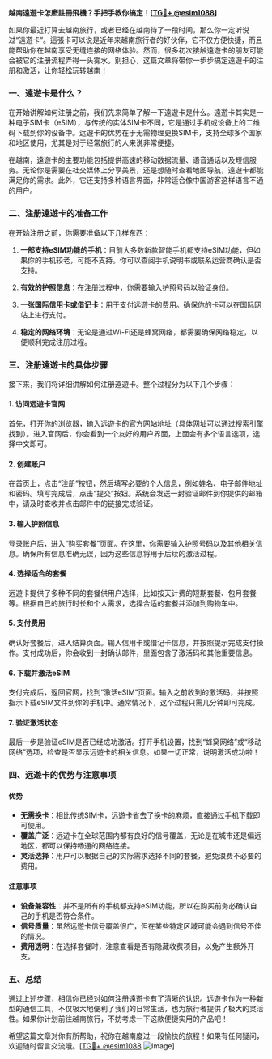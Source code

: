 **越南遠遊卡怎麽註冊飛機？手把手教你搞定！[[TG💪+ @esim1088](https://t.me/s/esim1088)]**

如果你最近打算去越南旅行，或者已经在越南待了一段时间，那么你一定听说过“遠遊卡”。這張卡可以说是近年来越南旅行者的好伙伴，它不仅方便快捷，而且能帮助你在越南享受无缝连接的网络体验。然而，很多初次接触遠遊卡的朋友可能会被它的注册流程弄得一头雾水。别担心，这篇文章将带你一步步搞定遠遊卡的注册和激活，让你轻松玩转越南！

### 一、遠遊卡是什么？

在开始讲解如何注册之前，我们先来简单了解一下遠遊卡是什么。遠遊卡其实是一种电子SIM卡（eSIM），与传统的实体SIM卡不同，它是通过手机或设备上的二维码下载到你的设备中。远遊卡的优势在于无需物理更换SIM卡，支持全球多个国家和地区使用，尤其是对于经常旅行的人来说非常便捷。

在越南，遠遊卡的主要功能包括提供高速的移动数据流量、语音通话以及短信服务。无论你是需要在社交媒体上分享美景，还是想随时查看地图导航，遠遊卡都能满足你的需求。此外，它还支持多种语言界面，非常适合像中国游客这样语言不通的用户。

### 二、注册遠遊卡的准备工作

在开始注册之前，你需要准备以下几样东西：

1. **一部支持eSIM功能的手机**：目前大多数新款智能手机都支持eSIM功能，但如果你的手机较老，可能不支持。你可以查阅手机说明书或联系运营商确认是否支持。
   
2. **有效的护照信息**：在注册过程中，你需要输入护照号码以验证身份。

3. **一张国际信用卡或借记卡**：用于支付远遊卡的费用。确保你的卡可以在国际网站上进行支付。

4. **稳定的网络环境**：无论是通过Wi-Fi还是蜂窝网络，都需要确保网络稳定，以便顺利完成注册过程。

### 三、注册遠遊卡的具体步骤

接下来，我们将详细讲解如何注册遠遊卡。整个过程分为以下几个步骤：

#### 1. 访问远遊卡官网

首先，打开你的浏览器，输入远遊卡的官方网站地址（具体网址可以通过搜索引擎找到）。进入官网后，你会看到一个友好的用户界面，上面会有多个语言选项，选择中文即可。

#### 2. 创建账户

在首页上，点击“注册”按钮，然后填写必要的个人信息，例如姓名、电子邮件地址和密码。填写完成后，点击“提交”按钮。系统会发送一封验证邮件到你提供的邮箱中，请及时查收并点击邮件中的链接完成验证。

#### 3. 输入护照信息

登录账户后，进入“购买套餐”页面。在这里，你需要输入护照号码以及其他相关信息。确保所有信息准确无误，因为这些信息将用于后续的激活过程。

#### 4. 选择适合的套餐

远遊卡提供了多种不同的套餐供用户选择，比如按天计费的短期套餐、包月套餐等。根据自己的旅行时长和个人需求，选择合适的套餐并添加到购物车中。

#### 5. 支付费用

确认好套餐后，进入结算页面。输入信用卡或借记卡信息，并按照提示完成支付操作。支付成功后，你会收到一封确认邮件，里面包含了激活码和其他重要信息。

#### 6. 下载并激活eSIM

支付完成后，返回官网，找到“激活eSIM”页面。输入之前收到的激活码，并按照指示下载eSIM文件到你的手机中。通常情况下，这个过程只需几分钟即可完成。

#### 7. 验证激活状态

最后一步是验证eSIM是否已经成功激活。打开手机设置，找到“蜂窝网络”或“移动网络”选项，检查是否显示远遊卡的相关信息。如果一切正常，说明激活成功啦！

### 四、远遊卡的优势与注意事项

#### 优势

- **无需换卡**：相比传统SIM卡，远遊卡省去了换卡的麻烦，直接通过手机下载即可使用。
- **覆盖广泛**：远遊卡在全球范围内都有良好的信号覆盖，无论是在城市还是偏远地区，都可以保持畅通的网络连接。
- **灵活选择**：用户可以根据自己的实际需求选择不同的套餐，避免浪费不必要的费用。

#### 注意事项

- **设备兼容性**：并不是所有的手机都支持eSIM功能，所以在购买前务必确认自己的手机是否符合条件。
- **信号质量**：虽然远遊卡信号覆盖很广，但在某些特定区域可能会遇到信号不佳的情况。
- **费用透明**：在选择套餐时，注意查看是否有隐藏收费项目，以免产生额外开支。

### 五、总结

通过上述步骤，相信你已经对如何注册遠遊卡有了清晰的认识。远遊卡作为一种新型的通信工具，不仅极大地便利了我们的日常生活，也为旅行者提供了极大的灵活性。如果你计划前往越南旅行，不妨考虑一下这款便捷实用的产品吧！

希望这篇文章对你有所帮助，祝你在越南度过一段愉快的旅程！如果有任何疑问，欢迎随时留言交流哦。[[TG💪+ @esim1088](https://t.me/s/esim1088) ![Image](https://i.postimg.cc/4NQfJmqS/Snipaste-2025-05-13-00-14-12.png)]